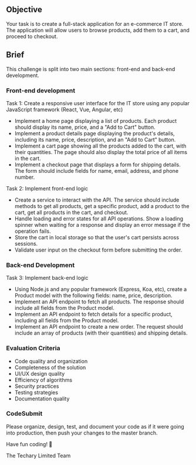 
## Objective

Your task is to create a full-stack application for an e-commerce IT store. The application will allow users to browse products, add them to a cart, and proceed to checkout.

## Brief

This challenge is split into two main sections: front-end and back-end development.

### Front-end development

Task 1: Create a responsive user interface for the IT store using any popular JavaScript framework (React, Vue, Angular, etc)
- Implement a home page displaying a list of products. Each product should display its name, price, and a "Add to Cart" button.
- Implement a product details page displaying the product's details, including its name, price, description, and an "Add to Cart" button.
- Implement a cart page showing all the products added to the cart, with their quantities. The page should also display the total price of all items in the cart.
- Implement a checkout page that displays a form for shipping details. The form should include fields for name, email, address, and phone number.

Task 2: Implement front-end logic
- Create a service to interact with the API. The service should include methods to get all products, get a specific product, add a product to the cart, get all products in the cart, and checkout.
- Handle loading and error states for all API operations. Show a loading spinner when waiting for a response and display an error message if the operation fails.
- Store the cart in local storage so that the user's cart persists across sessions.
- Validate user input on the checkout form before submitting the order.

### Back-end Development

Task 3: Implement back-end logic
- Using Node.js and any popular framework (Express, Koa, etc), create a Product model with the following fields: name, price, description.
- Implement an API endpoint to fetch all products. The response should include all fields from the Product model.
- Implement an API endpoint to fetch details for a specific product, including all fields from the Product model.
- Implement an API endpoint to create a new order. The request should include an array of products (with their quantities) and shipping details.

### Evaluation Criteria

- Code quality and organization
- Completeness of the solution
- UI/UX design quality
- Efficiency of algorithms
- Security practices
- Testing strategies
- Documentation quality

### CodeSubmit 

Please organize, design, test, and document your code as if it were going into production, then push your changes to the master branch. 

Have fun coding! 🚀

The Techary Limited Team

